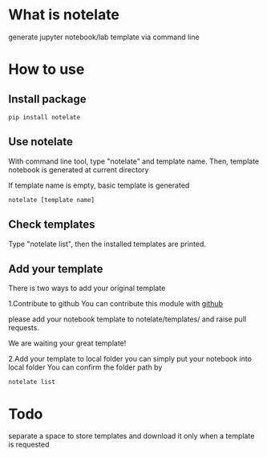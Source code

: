 # What is notelate

generate jupyter notebook/lab template via command line

# How to use

## Install package

```
pip install notelate
```

## Use notelate

With command line tool, type "notelate" and template name.
Then, template notebook is generated at current directory

If template name is empty, basic template is generated

```
notelate [template name]
```

## Check templates

Type "notelate list", then the installed templates are printed.

## Add your template

There is two ways to add your original template

1.Contribute to github
You can contribute this module with [github](https://github.com/punisuke/notelate/)

please add your notebook template to notelate/templates/ and raise pull requests.

We are waiting your great template!

2.Add your template to local folder
you can simply put your notebook into local folder
You can confirm the folder path by

```
notelate list
```

# Todo

separate a space to store templates and download it only when a template is requested
